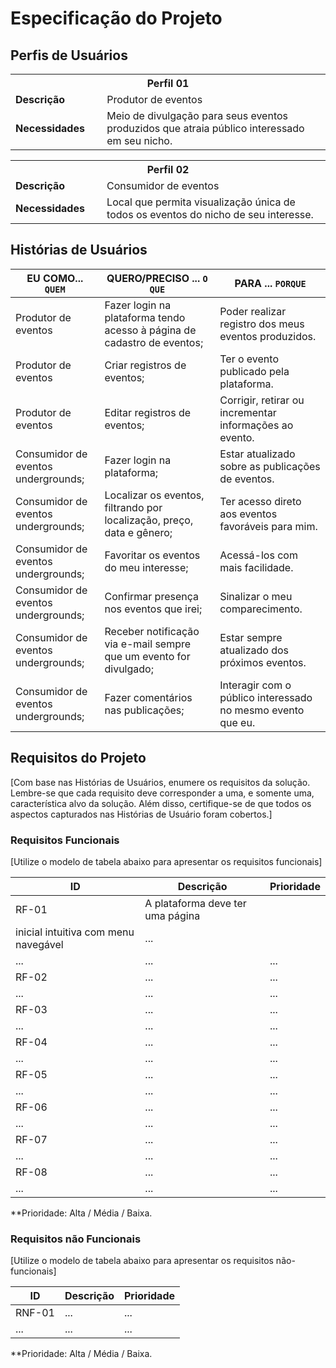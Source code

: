 # Especificação do Projeto

## Perfis de Usuários

<table>
<tbody>
<tr align=center>
<th colspan="2">Perfil 01 </th>
</tr>
<tr>
<td width="150px"><b>Descrição</b></td>
<td width="600px">Produtor de eventos</td>
</tr>
<tr>
<td><b>Necessidades</b></td>
<td>Meio de divulgação para seus eventos produzidos que atraia público interessado em seu nicho. </td>
</tr>
</tbody>
</table>
<table>
<tbody>
<tr align=center>
<th colspan="2">Perfil 02 </th>
</tr>
<tr>
<td width="150px"><b>Descrição</b></td>
<td width="600px">Consumidor de eventos</td>
</tr>
<tr>
<td><b>Necessidades</b></td>
<td>Local que permita visualização única de todos os eventos do nicho de seu interesse.  </td>
</tr>
</tbody>
</table>


## Histórias de Usuários

|EU COMO... `QUEM`   | QUERO/PRECISO ... `O QUE` |PARA ... `PORQUE`                 |
|--------------------|---------------------------|----------------------------------|
| Produtor de eventos                | Fazer login na plataforma tendo acesso à página de cadastro de eventos;                       | Poder realizar registro dos meus eventos produzidos.                            |
|  Produtor de eventos                | Criar registros de eventos;                       | Ter o evento publicado pela plataforma.                              |
| Produtor de eventos                | Editar registros de eventos;                       | Corrigir, retirar ou incrementar informações ao evento.                            |
|  Consumidor de eventos undergrounds;                | Fazer login na plataforma;                       | Estar atualizado sobre as publicações de eventos.                              |
|  Consumidor de eventos undergrounds;                | Localizar os eventos, filtrando por localização, preço, data e gênero;                      | Ter acesso direto aos eventos favoráveis para mim.                              |
|  Consumidor de eventos undergrounds;                | Favoritar os eventos do meu interesse;                      | Acessá-los com mais facilidade.                              |
|  Consumidor de eventos undergrounds;                | Confirmar presença nos eventos que irei;                      | Sinalizar o meu comparecimento.                              |
|  Consumidor de eventos undergrounds;                | Receber notificação via e-mail sempre que um evento for divulgado;                      | Estar sempre atualizado dos próximos eventos.                            |
|  Consumidor de eventos undergrounds;                | Fazer comentários nas publicações;                     | Interagir com o público interessado no mesmo evento que eu.                            |

## Requisitos do Projeto

[Com base nas Histórias de Usuários, enumere os requisitos da solução. Lembre-se que cada requisito deve corresponder a uma, e somente uma, característica alvo da solução. Além disso, certifique-se de que todos os aspectos capturados nas Histórias de Usuário foram cobertos.]

### Requisitos Funcionais

[Utilize o modelo de tabela abaixo para apresentar os requisitos funcionais]

|ID    | Descrição                | Prioridade |
|-------|---------------------------------|----|
| RF-01 | A plataforma deve ter uma página 
|        inicial intuitiva com menu navegável| ... | 
|  ...  |   ...                              | ... |
| RF-02 |   ...                              | ... | 
|  ...  |   ...                              | ... |
| RF-03 |   ...                              | ... | 
|  ...  |   ...                              | ... |
| RF-04 |   ...                              | ... | 
|  ...  |   ...                              | ... |
| RF-05 |   ...                              | ... | 
|  ...  |   ...                              | ... |
| RF-06 |   ...                              | ... | 
|  ...  |   ...                              | ... |
| RF-07 |   ...                              | ... | 
|  ...  |   ...                              | ... |
| RF-08 |   ...                              | ... | 
|  ...  |   ...                              | ... |

**Prioridade: Alta / Média / Baixa. 

### Requisitos não Funcionais

[Utilize o modelo de tabela abaixo para apresentar os requisitos não-funcionais]

|ID      | Descrição               |Prioridade |
|--------|-------------------------|----|
| RNF-01 |  ...                    | ...   | 
| ...    |  ...                    | ...   | 

**Prioridade: Alta / Média / Baixa. 

